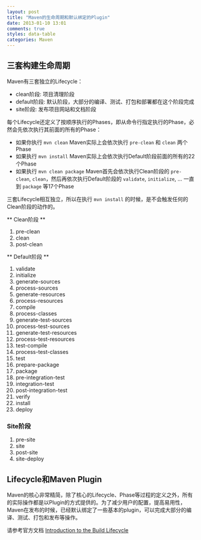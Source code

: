 ```yaml
---
layout: post
title: "Maven的生命周期和默认绑定的Plugin"
date: 2013-01-10 13:01
comments: true
styles: data-table
categories: Maven
---
```


## 三套构建生命周期

Maven有三套独立的Lifecycle：

* clean阶段: 项目清理阶段
* default阶段: 默认阶段，大部分的编译、测试、打包和部署都在这个阶段完成
* site阶段: 发布项目网站和文档阶段

每个Lifecycle还定义了按顺序执行的Phases，即从命令行指定执行的Phase，必然会先依次执行其前面的所有的Phase：

* 如果你执行 `mvn clean` Maven实际上会依次执行 `pre-clean` 和 `clean` 两个Phase
* 如果执行 `mvn install` Maven实际上会依次执行Default阶段前面的所有的22个Phase
* 如果执行 `mvn clean package` Maven首先会依次执行Clean阶段的 `pre-clean`, `clean`，然后再依次执行Default阶段的 `validate`, `initialize`, … 一直到 `package` 等17个Phase

三套Lifecycle相互独立，所以在执行 `mvn install` 的时候，是不会触发任何的Clean阶段的动作的。

** Clean阶段 **

1. pre-clean
1. clean
1. post-clean

** Default阶段 **

1. validate
1. initialize
1. generate-sources
1. process-sources
1. generate-resources
1. process-resources
1. compile
1. process-classes
1. generate-test-sources
1. process-test-sources
1. generate-test-resources
1. process-test-resources
1. test-compile
1. process-test-classes
1. test
1. prepare-package
1. package
1. pre-integration-test
1. integration-test
1. post-integration-test
1. verify
1. install
1. deploy

### Site阶段

1. pre-site
1. site
1. post-site
1. site-deploy

## Lifecycle和Maven Plugin

Maven的核心非常精简，除了核心的Lifecycle、Phase等过程的定义之外，所有的实际操作都是以Plugin的方式提供的。为了减少用户的配置，提高易用性，Maven在发布的时候，已经默认绑定了一些基本的plugin，可以完成大部分的编译、测试、打包和发布等操作。

请参考官方文档 [Introduction to the Build Lifecycle](http://maven.apache.org/guides/introduction/introduction-to-the-lifecycle.html)